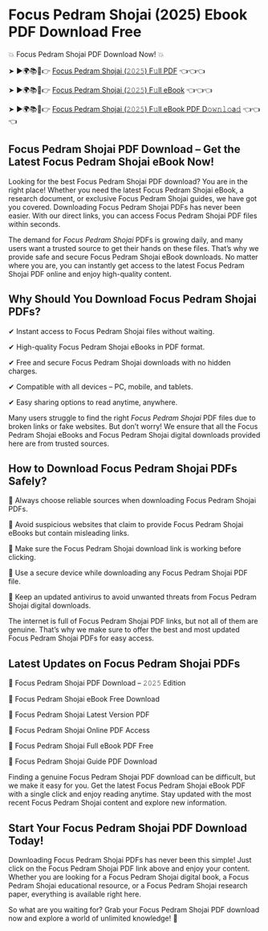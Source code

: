 # Focus Pedram Shojai (2025) Ebook PDF Download Free

💥 Focus Pedram Shojai PDF Download Now! 💥

➤ ►🌍📚📱👉 [Focus Pedram Shojai (𝟸𝟶𝟸𝟻) F𝚞ll PDF](https://getpdf.xyz/focus-pedram-shojai) 👈👈👈


➤ ►🌍📚📱👉 [Focus Pedram Shojai (𝟸𝟶𝟸𝟻) F𝚞ll eBook](https://getpdf.xyz/focus-pedram-shojai) 👈👈👈


➤ ►🌍📚📱👉 [Focus Pedram Shojai (𝟸𝟶𝟸𝟻) F𝚞ll eBook PDF D𝚘𝚠𝚗𝚕𝚘a𝚍](https://getpdf.xyz/focus-pedram-shojai) 👈👈👈


## Focus Pedram Shojai PDF Download – Get the Latest Focus Pedram Shojai eBook Now!

Looking for the best Focus Pedram Shojai PDF download? You are in the right place! Whether you need the latest Focus Pedram Shojai eBook, a research document, or exclusive Focus Pedram Shojai guides, we have got you covered. Downloading Focus Pedram Shojai PDFs has never been easier. With our direct links, you can access Focus Pedram Shojai PDF files within seconds.

The demand for *Focus Pedram Shojai* PDFs is growing daily, and many users want a trusted source to get their hands on these files. That’s why we provide safe and secure Focus Pedram Shojai eBook downloads. No matter where you are, you can instantly get access to the latest Focus Pedram Shojai PDF online and enjoy high-quality content.

## Why Should You Download Focus Pedram Shojai PDFs?

✔ Instant access to Focus Pedram Shojai files without waiting.

✔ High-quality Focus Pedram Shojai eBooks in PDF format.

✔ Free and secure Focus Pedram Shojai downloads with no hidden charges.

✔ Compatible with all devices – PC, mobile, and tablets.

✔ Easy sharing options to read anytime, anywhere.

Many users struggle to find the right *Focus Pedram Shojai* PDF files due to broken links or fake websites. But don’t worry! We ensure that all the Focus Pedram Shojai eBooks and Focus Pedram Shojai digital downloads provided here are from trusted sources.

## How to Download Focus Pedram Shojai PDFs Safely?

📌 Always choose reliable sources when downloading Focus Pedram Shojai PDFs.

📌 Avoid suspicious websites that claim to provide Focus Pedram Shojai eBooks but contain misleading links.

📌 Make sure the Focus Pedram Shojai download link is working before clicking.

📌 Use a secure device while downloading any Focus Pedram Shojai PDF file.

📌 Keep an updated antivirus to avoid unwanted threats from Focus Pedram Shojai digital downloads.

The internet is full of Focus Pedram Shojai PDF links, but not all of them are genuine. That’s why we make sure to offer the best and most updated Focus Pedram Shojai PDFs for easy access.

## Latest Updates on Focus Pedram Shojai PDFs

🔹 Focus Pedram Shojai PDF Download – 𝟸𝟶𝟸𝟻 Edition

🔹 Focus Pedram Shojai eBook Free Download

🔹 Focus Pedram Shojai Latest Version PDF

🔹 Focus Pedram Shojai Online PDF Access

🔹 Focus Pedram Shojai Full eBook PDF Free

🔹 Focus Pedram Shojai Guide PDF Download

Finding a genuine Focus Pedram Shojai PDF download can be difficult, but we make it easy for you. Get the latest Focus Pedram Shojai eBook PDF with a single click and enjoy reading anytime. Stay updated with the most recent Focus Pedram Shojai content and explore new information.

## Start Your Focus Pedram Shojai PDF Download Today!

Downloading Focus Pedram Shojai PDFs has never been this simple! Just click on the Focus Pedram Shojai PDF link above and enjoy your content. Whether you are looking for a Focus Pedram Shojai digital book, a Focus Pedram Shojai educational resource, or a Focus Pedram Shojai research paper, everything is available right here.

So what are you waiting for? Grab your Focus Pedram Shojai PDF download now and explore a world of unlimited knowledge! 🚀